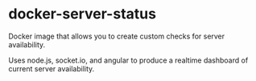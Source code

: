 docker-server-status
====================

Docker image that allows you to create custom checks for server availability.

Uses node.js, socket.io, and angular to produce a realtime dashboard of current server availability.
